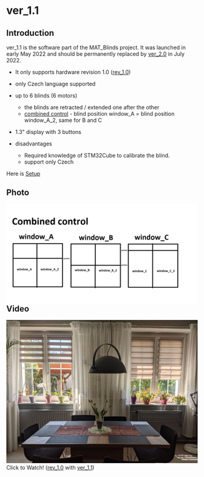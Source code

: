 # ver_1.1

## Introduction
ver_1.1 is the software part of the MAT_Blinds project. It was launched in early May 2022 and should be permanently replaced by [ver_2.0](../ver_2.0/README.md) in July 2022. 

- It only supports hardware revision 1.0 ([rev_1.0](../../Schematic/rev_1.0/README.md))
- only Czech language supported
- up to 6 blinds (6 motors)
    - the blinds are retracted / extended one after the other
    - [combined control](../../explanations/combined_control.md) - blind position window_A = blind position window_A_2, same for B and C
- 1.3" display with 3 buttons

- disadvantages
    - Required knowledge of STM32Cube to calibrate the blind.
    - support only Czech

Here is [Setup](Setup.md) 

## Photo
<img align="left" alt="Photo 2" src="../../Photo/Photo_used_in_documentation/combined_control.png"/>

## Video
[![../../Photo/Photo_blinds.jpg](../../Photo/Photo_blinds.jpg)](https://www.youtube.com/watch?v=2pDpsi7qXGo "Click to Watch!")
Click to Watch! ([rev_1.0](./Schematic/rev_1.0/) with [ver_1.1](./Code/ver_1.1/))


